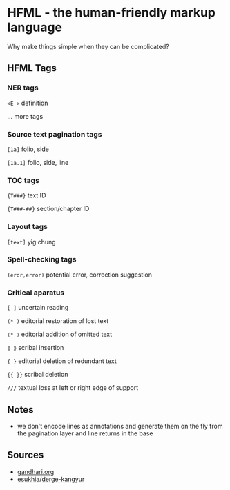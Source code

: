 # HFML - the human-friendly markup language

Why make things simple when they can be complicated?

## HFML Tags

### NER tags
`<E >` definition

... more tags

### Source text pagination tags
`[1a]` folio, side 

`[1a.1]` folio, side, line

### TOC tags
`{T###}` text ID

`{T###-##}` section/chapter ID

### Layout tags
`[text]` yig chung

### Spell-checking tags

`(eror,error)` potential error, correction suggestion

### Critical aparatus
`[ ]` uncertain reading

`(* )`  editorial restoration of lost text

`⟨* ⟩`  editorial addition of omitted text

`⟪ ⟫` scribal insertion

`{ }` editorial deletion of redundant text

`{{ }}` scribal deletion

`///` textual loss at left or right edge of support

## Notes

- we don't encode lines as annotations and generate them on the fly from the pagination layer and line returns in the base

## Sources
- [gandhari.org](https://gandhari.org/a_dpreface.php)
- [esukhia/derge-kangyur](https://github.com/Esukhia/derge-kangyur)
 
